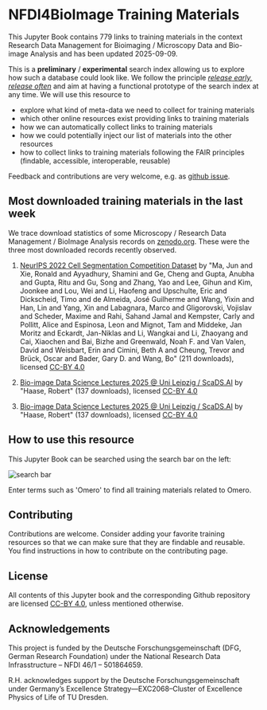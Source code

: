 # NFDI4BioImage Training Materials

This Jupyter Book contains 779 links to training materials in the context Research Data Management for Bioimaging / Microscopy Data and Bio-image Analysis and has been updated 2025-09-09.

This is a **preliminary** / **experimental** search index allowing us to explore how such a database could look like. We follow the principle [_release early, release often_](https://en.wikipedia.org/wiki/Release_early,_release_often) and aim at having a functional prototype of the search index at any time. We will use this resource to 
* explore what kind of meta-data we need to collect for training materials
* which other online resources exist providing links to training materials
* how we can automatically collect links to training materials
* how we could potentially inject our list of materials into the other resources
* how to collect links to training materials following the FAIR principles (findable, accessible, interoperable, reusable)

Feedback and contributions are very welcome, e.g. as [github issue](https://github.com/NFDI4BIOIMAGE/training/issues).

## Most downloaded training materials in the last week
We trace download statistics of some Microscopy / Research Data Management / BioImage Analysis records on [zenodo.org](https://zenodo.org). These were the three most downloaded records recently observed.


1. [NeurIPS 2022 Cell Segmentation Competition Dataset](https://zenodo.org/records/10719375) by "Ma, Jun and Xie, Ronald and Ayyadhury, Shamini and Ge, Cheng and Gupta, Anubha and Gupta, Ritu and Gu, Song and Zhang, Yao and Lee, Gihun and Kim, Joonkee and Lou, Wei and Li, Haofeng and Upschulte, Eric and Dickscheid, Timo and de Almeida, José Guilherme and Wang, Yixin and Han, Lin and Yang, Xin and Labagnara, Marco and Gligorovski, Vojislav and Scheder, Maxime and Rahi, Sahand Jamal and Kempster, Carly and Pollitt, Alice and Espinosa, Leon and Mignot, Tam and Middeke, Jan Moritz and Eckardt, Jan-Niklas and Li, Wangkai and Li, Zhaoyang and Cai, Xiaochen and Bai, Bizhe and Greenwald, Noah F. and Van Valen, David and Weisbart, Erin and Cimini, Beth A and Cheung, Trevor and Brück, Oscar and Bader, Gary D. and Wang, Bo" (211 downloads), licensed [CC-BY 4.0](https://creativecommons.org/licenses/by/4.0/)

2. [Bio-image Data Science Lectures 2025 @ Uni Leipzig / ScaDS.AI](https://zenodo.org/records/15546497) by "Haase, Robert" (137 downloads), licensed [CC-BY 4.0](https://creativecommons.org/licenses/by/4.0/)

3. [Bio-image Data Science Lectures 2025 @ Uni Leipzig / ScaDS.AI](https://zenodo.org/records/15793536) by "Haase, Robert" (137 downloads), licensed [CC-BY 4.0](https://creativecommons.org/licenses/by/4.0/)

## How to use this resource

This Jupyter Book can be searched using the search bar on the left:

![search bar](how_to_use.png)

Enter terms such as 'Omero' to find all training materials related to Omero.

## Contributing

Contributions are welcome. Consider adding your favorite training resources so that we can make sure that they are findable and reusable.
You find instructions in how to contribute on the contributing page.

## License

All contents of this Jupyter book and the corresponding Github repository are licensed [CC-BY 4.0](https://creativecommons.org/licenses/by/4.0/), unless mentioned otherwise.

## Acknowledgements

This project is funded by the Deutsche Forschungsgemeinschaft (DFG, German  Research Foundation) under the National Research Data Infrasstructure – NFDI 46/1 – 501864659.

R.H. acknowledges support by the Deutsche Forschungsgemeinschaft under Germany’s Excellence Strategy—EXC2068–Cluster of Excellence Physics of Life of TU Dresden.
